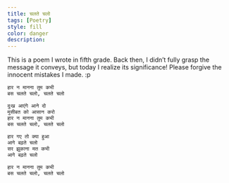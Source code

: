 ```yaml
---
title: चलते चलो
tags: [Poetry]
style: fill
color: danger
description: 
---
```


This is a poem I wrote in fifth grade. Back then, I didn’t fully grasp the message it conveys, but today I realize its significance! Please forgive the innocent mistakes I made. :p

```
हार न मानना तुम कभी
बस चलते चलो, चलते चलो

दुःख आएंगे आने दो
मुसीबत को आसान करो
हार न मानना तुम कभी
बस चलते चलो, चलते चलो

हार गए तो क्या हुआ
आगे बढ़ते चलो
सर झुकाना मत कभी
आगे बढ़ते चलो

हार न मानना तुम कभी
बस चलते चलो, चलते चलो
```